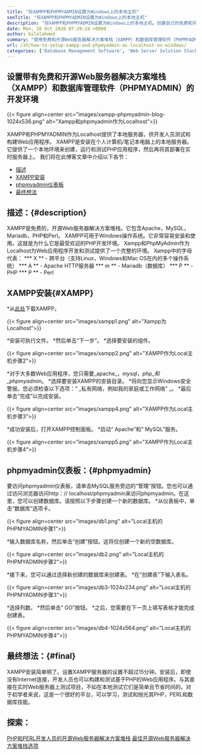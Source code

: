 ```yaml
---
title: "将XAMPP和PHPMYADMIN设置为Windows上的本地主机" 
seoTitle: "将XAMPP和PHPMYADMIN设置为Windows上的本地主机" 
description: "将XAMPP和PHPMYADMIN设置为Windows上的本地主机。创建自己的免费和开源本地测试环境，以测试和构建Web应用程序。" 
date: Mon, 26 Oct 2020 07:29:24 +0000
author: bilalahmed
summary: "使用免费和开源Web服务器解决方案堆栈（XAMPP）和数据库管理软件（PHPMYADMIN）设置开发环境" 
url: /zh/how-to-setup-xampp-and-phpmyadmin-as-localhost-on-windows/
categories: ['Database Management Software', 'Web Server Solution Stack']
---
```


## 设置带有免费和开源Web服务器解决方案堆栈（XAMPP）和数据库管理软件（PHPMYADMIN）的开发环境

{{< figure align=center src="images/xampp-phpmyadmin-blog-1024x536.png" alt="Xampp和phpmyadmin作为Localhost">}}

XAMPP和PHPMYADMIN作为Localhost提供了本地服务器，供开发人员测试和构建Web应用程序。 XAMPP是安装在个人计算机/笔记本电脑上的本地服务器。它提供了一个本地环境来创建，运行和测试PHP应用程序，然后再将其部署在实时服务器上。
我们将在此博客文章中介绍以下各节：
  * [描述][1]
  * [XAMPP安装][2]
  * [phpmyadmin仪表板][3]
  * [最终想法][4]

## 描述：{#description}
XAMPP是免费的，开源Web服务器解决方案堆栈。它包含Apache，MySQL，Mariadb，PHP和Perl。 XAMPP可用于Windows操作系统。它非常容易安装和使用。这就是为什么它是最受欢迎的PHP开发环境。 Xampp和PhpMyAdmin作为Localhost为Web应用程序开发和测试提供了一个完整的环境。
Xampp中的字母代表：
  *** X **  - 跨平台（支持Linux，Windows和Mac OS在内的多个操作系统）
  *** A **  -  Apache HTTP服务器
  *** m **  -  Mariadb（数据库）
  *** P **  -  PHP
  *** P **  -  Perl

## XAMPP安装{#XAMPP}
  *从[此处][5]下载XAMPP。

{{< figure align=center src="images/xampp1.png" alt="Xampp为Localhost">}}

  *安装可执行文件。
  *然后单击“下一步”。
  *选择要安装的组件。

{{< figure align=center src="images/xampp2.png" alt="XAMPP作为Local主机步骤2">}}

  *对于大多数Web应用程序，您只需要_apache_，_mysql_，_php_和_phpmyadmin_。
  *选择要安装XAMPP的安装目录。
  *将向您显示Windows安全警报。您必须检查以下选项：“ _私有网络，例如我的家庭或工作网络” _。
  *最后单击“完成”以完成安装。

{{< figure align=center src="images/xampp4.png" alt="XAMPP作为Local主机步骤3">}}

  *成功安装后，打开XAMPP控制面板。
  *启动“ Apache”和“ MySQL”服务。

{{< figure align=center src="images/xampp5.png" alt="XAMPP作为Local主机步骤4">}}


## phpmyadmin仪表板：{#phpmyadmin}
要访问phpmyadmin仪表板，请单击MySQL服务旁边的“管理”按钮。您也可以通过访问浏览器访问http：// localhost/phpmyadmin来访问phpmyadmin。在这里，您可以创建数据库。请按照以下步骤创建一个新的数据库。
  *从仪表板中，单击“数据库”选项卡。

{{< figure align=center src="images/db1.png" alt="Local主机的PHPMYADMIN步骤1">}}

  *输入数据库名称，然后单击“创建”按钮。这将仅创建一个新的空数据库。

{{< figure align=center src="images/db2.png" alt="Local主机的PHPMYADMIN步骤2">}}

  *接下来，您可以通过选择新创建的数据库来创建表。
  *在“创建表”下输入表名。

{{< figure align=center src="images/db3-1024x234.png" alt="Local主机的PHPMYADMIN步骤3">}}

  *选择列数。
  *然后单击“ GO”按钮。
  *之后，您需要在下一页上填写表格才能完成创建表。

{{< figure align=center src="images/db4-1024x564.png" alt="Local主机的PHPMYADMIN步骤4">}}


## 最终想法：{#final}
XAMPP安装简单明了。设置XAMPP服务器的设置不超过15分钟。安装后，即使没有Internet连接，开发人员也可以构建和测试基于PHP的Web应用程序。与其直接在实时Web服务器上测试项目，不如在本地测试它们是简单且节省时间的。对于初学者来说，这是一个很好的平台，可以学习，测试和抛光其PHP，PERL和数据库技能。

## 探索：
[PHP和PERL开发人员的开源Web服务器解决方案堆栈][6]
[最佳开源Web服务器解决方案堆栈选项][7]

  
[1]: #description
[2]: #xampp
[3]: #phpmyadmin
[4]: #final
[5]: https://www.apachefriends.org/de/download.html
[6]: https://products.containerize.com/solution-stack/xampp
[7]: https://products.containerize.com/solution-stack/
